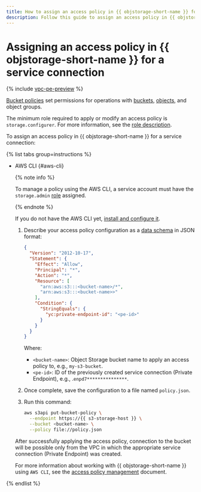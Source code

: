 ```yaml
---
title: How to assign an access policy in {{ objstorage-short-name }} for a {{ vpc-full-name }} service connection
description: Follow this guide to assign an access policy in {{ objstorage-short-name }} for a service connection.
---
```


# Assigning an access policy in {{ objstorage-short-name }} for a service connection

{% include [vpc-pe-preview](../../_includes/vpc/pe-preview.md) %}


[Bucket policies](../../storage/concepts/policy.md) set permissions for operations with [buckets](../../storage/concepts/bucket.md), [objects](../../storage/concepts/object.md), and object groups.

The minimum role required to apply or modify an access policy is `storage.configurer`. For more information, see the [role description](../../storage/security/index.md#storage-configurer).

To assign an access policy in {{ objstorage-short-name }} for a service connection:

{% list tabs group=instructions %}

- AWS CLI {#aws-cli}

  {% note info %}

  To manage a policy using the AWS CLI, a service account must have the `storage.admin` [role](../../storage/security/index.md#storage-admin) assigned.

  {% endnote %}

  If you do not have the AWS CLI yet, [install and configure it](../../storage/tools/aws-cli.md).

  1. Describe your access policy configuration as a [data schema](../../storage/s3/api-ref/policy/scheme.md) in JSON format:

     ```json
     {
       "Version": "2012-10-17",
       "Statement": {
         "Effect": "Allow",
         "Principal": "*",
         "Action": "*",
         "Resource": [
           "arn:aws:s3:::<bucket-name>/*",
           "arn:aws:s3:::<bucket-name>>"
         ],
         "Condition": {
           "StringEquals": {
             "yc:private-endpoint-id": "<pe-id>"
           }
         }
       }
     }
     ```

     Where:
     * `<bucket-name>`: Object Storage bucket name to apply an access policy to, e.g., `my-s3-bucket`.
     * `<pe-id>`: ID of the previously created service connection (Private Endpoint), e.g., .`enpd7***************`.

  1. Once complete, save the configuration to a file named `policy.json`.

  1. Run this command:

     ```bash
     aws s3api put-bucket-policy \
       --endpoint https://{{ s3-storage-host }} \
       --bucket <bucket-name> \
       --policy file://policy.json
     ```

  After successfully applying the access policy, connection to the bucket will be possible only from the VPC in which the appropriate service connection (Private Endpoint) was created.

  For more information about working with {{ objstorage-short-name }} using `AWS CLI`, see the [access policy management](../../storage/operations/buckets/policy.md#aws-cli_1) document.

{% endlist %}


